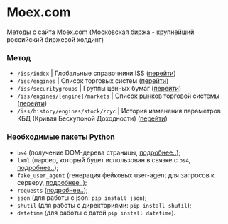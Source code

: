 # Moex.com
Методы с сайта Moex.com (Московская биржа - крупнейший российский биржевой холдинг)

### Метод
* ```/iss/index``` | Глобальные справочники ISS ([перейти](https://iss.moex.com/iss/reference/28))
* ```/iss/engines``` | Список торговых систем ([перейти](https://iss.moex.com/iss/reference/40))
* ```/iss/securitygroups``` | Группы ценных бумаг ([перейти](https://iss.moex.com/iss/reference/127))
* ```/iss/engines/[engine]/markets``` | Список рынков торговой системы ([перейти](https://iss.moex.com/iss/reference/42))
* ```/iss/history/engines/stock/zcyc``` | История изменения параметров КБД (Кривая Бескупоной Доходности) ([перейти](https://iss.moex.com/iss/reference/783))

### Необходимые пакеты Python
* ```bs4``` (получение DOM-дерева страницы, [подробнее..](https://pypi.org/project/beautifulsoup4/));
* ```lxml``` (парсер, который будет использован в связке с ```bs4```, [подробнее..](https://pypi.org/project/lxml/));
* ```fake_user_agent``` (генерация фейковых user-agent для запросов к серверу, [подробнее..](https://pypi.org/project/fake-useragent/));
* ```requests``` ([подробнее..](https://pypi.org/project/requests/));
* ```json```  (для работы с json: ```pip install json```);
* ```shutil``` (для работы с директориями: ```pip install shutil```);
* ```datetime``` (для работы с датой ```pip install datetime```).